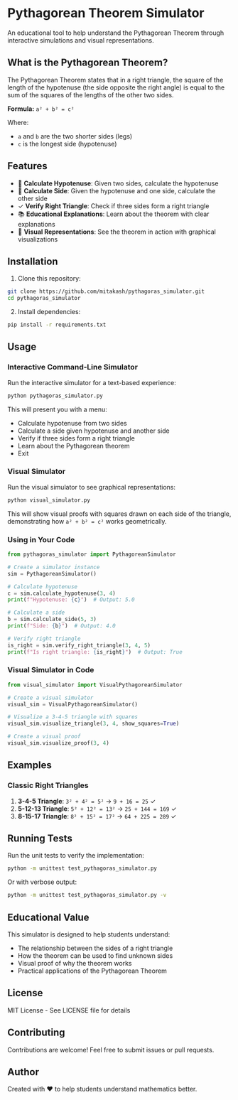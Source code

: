 # Pythagorean Theorem Simulator

An educational tool to help understand the Pythagorean Theorem through interactive simulations and visual representations.

## What is the Pythagorean Theorem?

The Pythagorean Theorem states that in a right triangle, the square of the length of the hypotenuse (the side opposite the right angle) is equal to the sum of the squares of the lengths of the other two sides.

**Formula:** `a² + b² = c²`

Where:
- `a` and `b` are the two shorter sides (legs)
- `c` is the longest side (hypotenuse)

## Features

- 📐 **Calculate Hypotenuse**: Given two sides, calculate the hypotenuse
- 📏 **Calculate Side**: Given the hypotenuse and one side, calculate the other side
- ✓ **Verify Right Triangle**: Check if three sides form a right triangle
- 📚 **Educational Explanations**: Learn about the theorem with clear explanations
- 🎨 **Visual Representations**: See the theorem in action with graphical visualizations

## Installation

1. Clone this repository:
```bash
git clone https://github.com/mitakash/pythagoras_simulator.git
cd pythagoras_simulator
```

2. Install dependencies:
```bash
pip install -r requirements.txt
```

## Usage

### Interactive Command-Line Simulator

Run the interactive simulator for a text-based experience:

```bash
python pythagoras_simulator.py
```

This will present you with a menu:
- Calculate hypotenuse from two sides
- Calculate a side given hypotenuse and another side
- Verify if three sides form a right triangle
- Learn about the Pythagorean theorem
- Exit

### Visual Simulator

Run the visual simulator to see graphical representations:

```bash
python visual_simulator.py
```

This will show visual proofs with squares drawn on each side of the triangle, demonstrating how `a² + b² = c²` works geometrically.

### Using in Your Code

```python
from pythagoras_simulator import PythagoreanSimulator

# Create a simulator instance
sim = PythagoreanSimulator()

# Calculate hypotenuse
c = sim.calculate_hypotenuse(3, 4)
print(f"Hypotenuse: {c}")  # Output: 5.0

# Calculate a side
b = sim.calculate_side(5, 3)
print(f"Side: {b}")  # Output: 4.0

# Verify right triangle
is_right = sim.verify_right_triangle(3, 4, 5)
print(f"Is right triangle: {is_right}")  # Output: True
```

### Visual Simulator in Code

```python
from visual_simulator import VisualPythagoreanSimulator

# Create a visual simulator
visual_sim = VisualPythagoreanSimulator()

# Visualize a 3-4-5 triangle with squares
visual_sim.visualize_triangle(3, 4, show_squares=True)

# Create a visual proof
visual_sim.visualize_proof(3, 4)
```

## Examples

### Classic Right Triangles

1. **3-4-5 Triangle**: `3² + 4² = 5²` → `9 + 16 = 25` ✓
2. **5-12-13 Triangle**: `5² + 12² = 13²` → `25 + 144 = 169` ✓
3. **8-15-17 Triangle**: `8² + 15² = 17²` → `64 + 225 = 289` ✓

## Running Tests

Run the unit tests to verify the implementation:

```bash
python -m unittest test_pythagoras_simulator.py
```

Or with verbose output:

```bash
python -m unittest test_pythagoras_simulator.py -v
```

## Educational Value

This simulator is designed to help students understand:
- The relationship between the sides of a right triangle
- How the theorem can be used to find unknown sides
- Visual proof of why the theorem works
- Practical applications of the Pythagorean Theorem

## License

MIT License - See LICENSE file for details

## Contributing

Contributions are welcome! Feel free to submit issues or pull requests.

## Author

Created with ❤️ to help students understand mathematics better.
